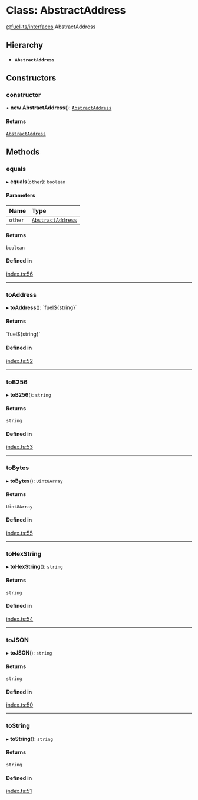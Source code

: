 # Class: AbstractAddress

[@fuel-ts/interfaces](/api/Interfaces/index.md).AbstractAddress

## Hierarchy

- **`AbstractAddress`**

## Constructors

### constructor

• **new AbstractAddress**(): [`AbstractAddress`](/api/Interfaces/AbstractAddress.md)

#### Returns

[`AbstractAddress`](/api/Interfaces/AbstractAddress.md)

## Methods

### equals

▸ **equals**(`other`): `boolean`

#### Parameters

| Name | Type |
| :------ | :------ |
| `other` | [`AbstractAddress`](/api/Interfaces/AbstractAddress.md) |

#### Returns

`boolean`

#### Defined in

[index.ts:56](https://github.com/FuelLabs/fuels-ts/blob/45c62a98f2272774585dbb6dc3037ebe3e275042/packag/api/src/index.ts#L56)

___

### toAddress

▸ **toAddress**(): \`fuel${string}\`

#### Returns

\`fuel${string}\`

#### Defined in

[index.ts:52](https://github.com/FuelLabs/fuels-ts/blob/45c62a98f2272774585dbb6dc3037ebe3e275042/packag/api/src/index.ts#L52)

___

### toB256

▸ **toB256**(): `string`

#### Returns

`string`

#### Defined in

[index.ts:53](https://github.com/FuelLabs/fuels-ts/blob/45c62a98f2272774585dbb6dc3037ebe3e275042/packag/api/src/index.ts#L53)

___

### toBytes

▸ **toBytes**(): `Uint8Array`

#### Returns

`Uint8Array`

#### Defined in

[index.ts:55](https://github.com/FuelLabs/fuels-ts/blob/45c62a98f2272774585dbb6dc3037ebe3e275042/packag/api/src/index.ts#L55)

___

### toHexString

▸ **toHexString**(): `string`

#### Returns

`string`

#### Defined in

[index.ts:54](https://github.com/FuelLabs/fuels-ts/blob/45c62a98f2272774585dbb6dc3037ebe3e275042/packag/api/src/index.ts#L54)

___

### toJSON

▸ **toJSON**(): `string`

#### Returns

`string`

#### Defined in

[index.ts:50](https://github.com/FuelLabs/fuels-ts/blob/45c62a98f2272774585dbb6dc3037ebe3e275042/packag/api/src/index.ts#L50)

___

### toString

▸ **toString**(): `string`

#### Returns

`string`

#### Defined in

[index.ts:51](https://github.com/FuelLabs/fuels-ts/blob/45c62a98f2272774585dbb6dc3037ebe3e275042/packag/api/src/index.ts#L51)
